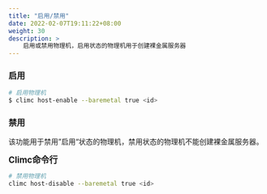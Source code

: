 ```yaml
---
title: "启用/禁用"
date: 2022-02-07T19:11:22+08:00
weight: 30
description: >
    启用或禁用物理机，启用状态的物理机用于创建裸金属服务器
---
```


### 启用

```bash
# 启用物理机
$ climc host-enable --baremetal true <id>
```

### 禁用

该功能用于禁用”启用“状态的物理机，禁用状态的物理机不能创建裸金属服务器。

<big>**Climc命令行**</big>

```bash
# 禁用物理机
climc host-disable --baremetal true <id>
```
